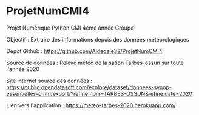 # ProjetNumCMI4
Projet Numérique Python CMI 4ème année Groupe1

Objectif : Extraire des informations depuis des données météorologiques

Dépot Github : https://github.com/Aldedale32/ProjetNumCMI4

Source de données : Relevé météo de la sation Tarbes-ossun sur toute l'année 2020

Site internet source des données : https://public.opendatasoft.com/explore/dataset/donnees-synop-essentielles-omm/export/?refine.nom=TARBES-OSSUN&refine.date=2020

Lien vers l'application : https://meteo-tarbes-2020.herokuapp.com/

